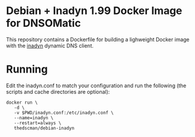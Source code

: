 # Debian + Inadyn 1.99 Docker Image for DNSOMatic

This repository contains a Dockerfile for building a
lighweight Docker image with the [inadyn](http://troglobit.com/inadyn.html)
dynamic DNS client.

# Running

Edit the inadyn.conf to match your configuration and run the
following (the scripts and cache directories are optional):

```
docker run \
   -d \
   -v $PWD/inadyn.conf:/etc/inadyn.conf \
   --name=inadyn \
   --restart=always \
   thedscman/debian-inadyn
```
